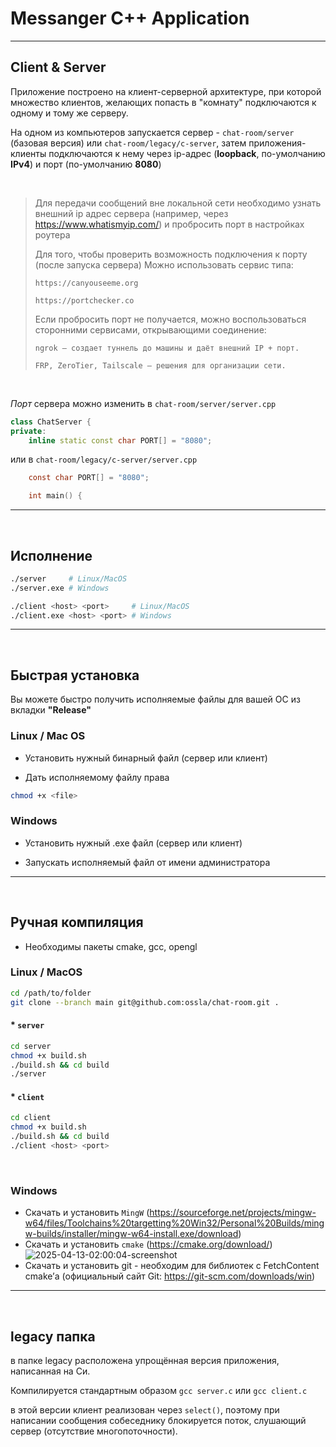 # Messanger C++ Application

<hr>

## Client & Server

Приложение построено на клиент-серверной архитектуре, при которой множество клиентов, желающих попасть в "комнату" подключаются к одному и тому же серверу.

На одном из компьютеров запускается сервер - `chat-room/server` (базовая версия) или `chat-room/legacy/c-server`, затем приложения-клиенты подключаются к нему через ip-адрес (**loopback**, по-умолчанию **IPv4**) и порт (по-умолчанию **8080**)

<br>

> Для передачи сообщений вне локальной сети необходимо узнать внешний ip адрес сервера
> (например, через https://www.whatismyip.com/) и пробросить порт в настройках роутера
>
> Для того, чтобы проверить возможность подключения к порту (после запуска сервера)
> Можно использовать сервис типа:
>
>     https://canyouseeme.org
>
>     https://portchecker.co
> 
> Если пробросить порт не получается, можно воспользоваться сторонними сервисами, открывающими соединение:
>
>     ngrok — создает туннель до машины и даёт внешний IP + порт.
>
>     FRP, ZeroTier, Tailscale — решения для организации сети.

<br>

*Порт* сервера можно изменить в `chat-room/server/server.cpp`
```cpp
class ChatServer {
private:
    inline static const char PORT[] = "8080";

```

или в `chat-room/legacy/c-server/server.cpp`
```c
    const char PORT[] = "8080";

    int main() {
```

<hr>

<br>

## Исполнение

```sh
./server     # Linux/MacOS
./server.exe # Windows
```

```sh
./client <host> <port>     # Linux/MacOS
./client.exe <host> <port> # Windows
```

<hr>

<br>

## Быстрая установка

Вы можете быстро получить исполняемые файлы для вашей ОС из вкладки **"Release"**

### Linux / Mac OS

* Установить нужный бинарный файл (сервер или клиент)

* Дать исполняемому файлу права

```sh
chmod +x <file>
```

### Windows

* Установить нужный .exe файл (сервер или клиент)

* Запускать исполняемый файл от имени администратора

<hr>

<br>

## Ручная компиляция

* Необходимы пакеты cmake, gcc, opengl

### Linux / MacOS

```sh
cd /path/to/folder
git clone --branch main git@github.com:ossla/chat-room.git . 
```

#### * `server`

```sh
cd server
chmod +x build.sh
./build.sh && cd build
./server
```

#### *  `client`

```sh
cd client
chmod +x build.sh
./build.sh && cd build
./client <host> <port>
```

<br>

### Windows

* Скачать и установить `MingW` (https://sourceforge.net/projects/mingw-w64/files/Toolchains%20targetting%20Win32/Personal%20Builds/mingw-builds/installer/mingw-w64-install.exe/download)
* Скачать и установить `cmake` (https://cmake.org/download/)
![2025-04-13-02:00:04-screenshot](https://github.com/user-attachments/assets/325a3cd2-409f-46e9-bcce-1ba70796bfbe)
* Скачать и установить git - необходим для библиотек с FetchContent cmake’а (официальный сайт Git: https://git-scm.com/downloads/win)

<hr>

<br>

## legacy папка

в папке legacy расположена упрощённая версия приложения, написанная на Си.

Компилируется стандартным образом `gcc server.c` или `gcc client.c`

в этой версии клиент реализован через `select()`, поэтому при написании сообщения собеседнику блокируется поток, слушающий сервер (отсутствие многопоточности).
